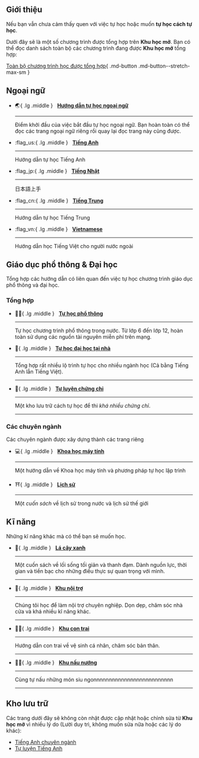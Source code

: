 
## Giới thiệu

Nếu bạn vẫn chưa cảm thấy quen với việc tự học hoặc muốn **tự học cách tự học**. 



Dưới đây sẽ là một số chương trình được tổng hợp trên **Khu học mở**. Bạn có thể đọc danh sách toàn bộ các chương trình đang được **Khu học mở** tổng hợp:

[Toàn bộ chương trình học được tổng hợp](draft/chuyen-muc.md){ .md-button .md-button--stretch-max-sm }

## Ngoại ngữ



<div class="grid cards" markdown>

-   :earth_asia:{ .lg .middle } &nbsp;
    [**Hướng dẫn tự học ngoại ngữ**](https://daihocmo.github.io/ngoai-ngu/)

    ---

    Điểm khởi đầu của việc bắt đầu tự học ngoại ngữ. Bạn hoàn toàn có thể đọc các trang ngoại ngữ riêng rồi quay lại đọc trang này cũng được.

-   :flag_us:{ .lg .middle } &nbsp;
    [**Tiếng Anh**](https://daihocmo.github.io/tieng-anh/)

    ---

    Hướng dẫn tự học Tiếng Anh

-   :flag_jp:{ .lg .middle } &nbsp;
    [**Tiếng Nhật**](https://daihocmo.github.io/tieng-nhat/)

    ---

    日本語上手

-   :flag_cn:{ .lg .middle } &nbsp;
    [**Tiếng Trung**](https://daihocmo.github.io/tieng-trung/)
    
    ---

    Hướng dẫn tự học Tiếng Trung

-   :flag_vn:{ .lg .middle } &nbsp;
    [**Vietnamese**](https://daihocmo.github.io/learn-vietnamese/)

    ---

    Hướng dẫn học Tiếng Việt cho người nước ngoài

</div>

## Giáo dục phổ thông & Đại học

Tổng hợp các hướng dẫn có liên quan đến việc tự học chương trình giáo dục phổ thông và đại học.

### Tổng hợp

<div class="grid cards" markdown>

-   :student:{ .lg .middle } &nbsp;
    [**Tự học phổ thông**](https://daihocmo.github.io/pho-thong/)

    ---

    Tự học chương trình phổ thông trong nước. Từ lớp 6 đến lớp 12, hoàn toàn sử dụng các nguồn tài nguyên miễn phí trên mạng.

-   :school:{ .lg .middle } &nbsp;
    [**Tự học đại học tại nhà**](https://daihocmo.github.io/tu-hoc-dai-hoc/)

    ---

    Tổng hợp rất nhiều lộ trình tự học cho nhiều ngành học (Cả bằng Tiếng Anh lẫn Tiếng Việt).

    ---

-   :bookmark_tabs:{ .lg .middle } &nbsp;
    [**Tự luyện chứng chỉ**](https://daihocmo.github.io/tu-luyen-chung-chi/)

    ---

    Một kho lưu trữ cách tự học để thi _khá nhiều chứng chỉ_.

    ---
    
</div>

### Các chuyên ngành

Các chuyên ngành được xây dựng thành các trang riêng

<div class="grid cards" markdown>

-   :computer:{ .lg .middle } &nbsp;
    [**Khoa học máy tính**](https://daihocmo.github.io/khoa-hoc-may-tinh)

    ---

    Một hướng dẫn về Khoa học máy tính và phương pháp tự học lập trình

-   :shinto_shrine:{ .lg .middle } &nbsp;
    [**Lịch sử**](https://daihocmo.github.io/lich-su/)

    ---

    Một *cuốn sách* về lịch sử trong nước và lịch sử thế giới

</div>

## Kĩ năng

Những kĩ năng khác mà có thể bạn sẽ muốn học.

<div class="grid cards" markdown>

-   :leafy_green:{ .lg .middle } &nbsp;
    [__Lá cây xanh__](https://daihocmo.github.io/la-cay-xanh/)

    ---

    Một cuốn sách về lối sống tối giản và thanh đạm. Dành nguồn lực, thời gian và tiền bạc cho những điều thực sự quan trọng với mình.

    ---

-   :broom:{ .lg .middle } &nbsp;
    [__Khu nội trợ__](https://daihocmo.github.io/ki-nang/noi-tro/)

    ---

    Chúng tôi học để làm nội trợ chuyên nghiệp. Dọn dẹp, chăm sóc nhà cửa và khá nhiều kĩ năng khác.

    ---

-   :family_man_boy:{ .lg .middle } &nbsp;
    [__Khu con trai__](https://daihocmo.github.io/ki-nang/con-trai/)

    ---

    Hướng dẫn con trai về vệ sinh cá nhân, chăm sóc bản thân. 

    ---

-   :cook:{ .lg .middle } &nbsp;
    [__Khu nấu nướng__](https://daihocmo.github.io/ki-nang/nau-an/)

    ---

    Cùng tự nấu những món siu ngonnnnnnnnnnnnnnnnnnnnnnnnnn

    ---

</div>


## Kho lưu trữ
Các trang dưới đây sẽ không còn nhật được cập nhật hoặc chỉnh sửa từ **Khu học mở** vì nhiều lý do (Lười duy trì, không muốn sửa nữa hoặc các lý do khác):

- [Tiếng Anh chuyên ngành](https://daihocmo.github.io/archive/tieng-anh-chuyen-nganh/main-guide/)
- [Tự luyện Tiếng Anh](https://daihocmo.github.io/archive/tu-luyen-tieng-anh/main-guide/)

